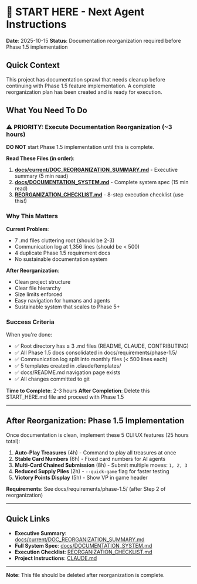 # 🚨 START HERE - Next Agent Instructions

**Date**: 2025-10-15
**Status**: Documentation reorganization required before Phase 1.5 implementation

## Quick Context

This project has documentation sprawl that needs cleanup before continuing with Phase 1.5 feature implementation. A complete reorganization plan has been created and is ready for execution.

## What You Need To Do

### ⚠️ PRIORITY: Execute Documentation Reorganization (~3 hours)

**DO NOT** start Phase 1.5 implementation until this is complete.

**Read These Files (in order)**:
1. **[docs/current/DOC_REORGANIZATION_SUMMARY.md](./docs/current/DOC_REORGANIZATION_SUMMARY.md)** - Executive summary (5 min read)
2. **[docs/DOCUMENTATION_SYSTEM.md](./docs/DOCUMENTATION_SYSTEM.md)** - Complete system spec (15 min read)
3. **[REORGANIZATION_CHECKLIST.md](./REORGANIZATION_CHECKLIST.md)** - 8-step execution checklist (use this!)

### Why This Matters

**Current Problem**:
- 7 .md files cluttering root (should be 2-3)
- Communication log at 1,356 lines (should be < 500)
- 4 duplicate Phase 1.5 requirement docs
- No sustainable documentation system

**After Reorganization**:
- Clean project structure
- Clear file hierarchy
- Size limits enforced
- Easy navigation for humans and agents
- Sustainable system that scales to Phase 5+

### Success Criteria

When you're done:
- ✅ Root directory has ≤ 3 .md files (README, CLAUDE, CONTRIBUTING)
- ✅ All Phase 1.5 docs consolidated in docs/requirements/phase-1.5/
- ✅ Communication log split into monthly files (< 500 lines each)
- ✅ 5 templates created in .claude/templates/
- ✅ docs/README.md navigation page exists
- ✅ All changes committed to git

**Time to Complete**: 2-3 hours
**After Completion**: Delete this START_HERE.md file and proceed with Phase 1.5

---

## After Reorganization: Phase 1.5 Implementation

Once documentation is clean, implement these 5 CLI UX features (25 hours total):

1. **Auto-Play Treasures** (4h) - Command to play all treasures at once
2. **Stable Card Numbers** (6h) - Fixed card numbers for AI agents
3. **Multi-Card Chained Submission** (8h) - Submit multiple moves: `1, 2, 3`
4. **Reduced Supply Piles** (2h) - `--quick-game` flag for faster testing
5. **Victory Points Display** (5h) - Show VP in game header

**Requirements**: See docs/requirements/phase-1.5/ (after Step 2 of reorganization)

---

## Quick Links

- **Executive Summary**: [docs/current/DOC_REORGANIZATION_SUMMARY.md](./docs/current/DOC_REORGANIZATION_SUMMARY.md)
- **Full System Spec**: [docs/DOCUMENTATION_SYSTEM.md](./docs/DOCUMENTATION_SYSTEM.md)
- **Execution Checklist**: [REORGANIZATION_CHECKLIST.md](./REORGANIZATION_CHECKLIST.md)
- **Project Instructions**: [CLAUDE.md](./CLAUDE.md)

---

**Note**: This file should be deleted after reorganization is complete.
